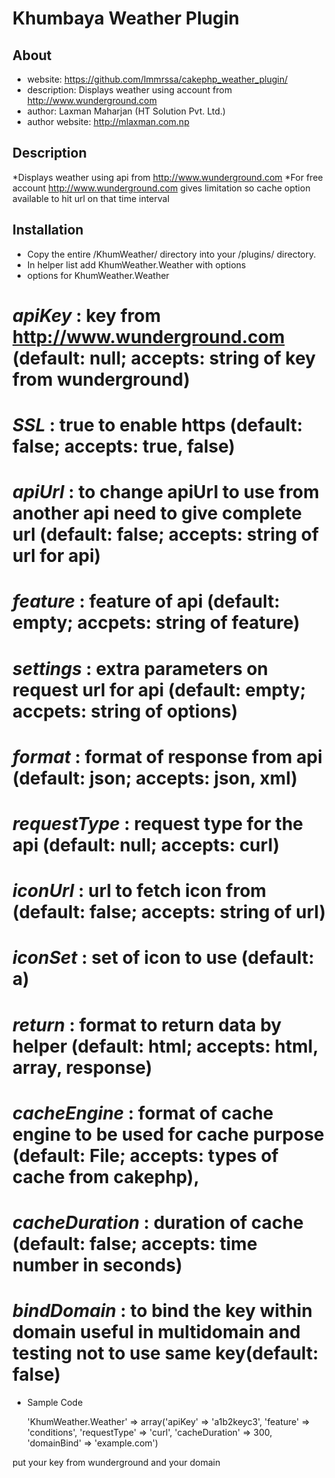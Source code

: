 Khumbaya Weather Plugin
=================
About
-----
* website: https://github.com/lmmrssa/cakephp_weather_plugin/
* description: Displays weather using account from http://www.wunderground.com
* author: Laxman Maharjan (HT Solution Pvt. Ltd.)
* author website: http://mlaxman.com.np

Description
-----------------
*Displays weather using api from http://www.wunderground.com
*For free account http://www.wunderground.com gives limitation so cache option available to hit url on that time interval


Installation
----------------
* Copy the entire /KhumWeather/ directory into your /plugins/ directory.
* In helper list add KhumWeather.Weather with options
* options for KhumWeather.Weather
# *apiKey* : key from http://www.wunderground.com (default: null; accepts: string of key from wunderground)
# *SSL* : true to enable https (default: false; accepts: true, false)
# *apiUrl* : to change apiUrl to use from another api need to give complete url (default: false; accepts: string of url for api)
# *feature* : feature of api (default: empty; accpets: string of feature)
# *settings* : extra parameters on request url for api (default: empty; accpets: string of options)
# *format* : format of response from api (default: json; accepts: json, xml)
# *requestType* : request type for the api (default: null; accepts: curl)
# *iconUrl* : url to fetch icon from (default: false; accepts: string of url)
# *iconSet* : set of icon to use (default: a)
# *return* : format to return data by helper (default: html; accepts: html, array, response)
# *cacheEngine* : format of cache engine to be used for cache purpose (default: File; accepts: types of cache from cakephp),
# *cacheDuration* : duration of cache (default: false; accepts: time number in seconds)
# *bindDomain* : to bind the key within domain useful in multidomain and testing not to use same key(default: false)

* Sample Code

	'KhumWeather.Weather' => array('apiKey' => 'a1b2keyc3', 'feature' => 'conditions', 'requestType' => 'curl', 'cacheDuration' => 300, 'domainBind' => 'example.com')
	
put your key from wunderground and your domain